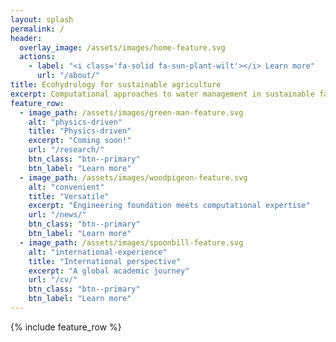 ```yaml
---
layout: splash
permalink: /
header:
  overlay_image: /assets/images/home-feature.svg
  actions:
    - label: "<i class='fa-solid fa-sun-plant-wilt'></i> Learn more"
      url: "/about/"
title: Ecohydrology for sustainable agriculture
excerpt: Computational approaches to water management in sustainable farming systems
feature_row:
  - image_path: /assets/images/green-man-feature.svg
    alt: "physics-driven"
    title: "Physics-driven"
    excerpt: "Coming soon!"
    url: "/research/"
    btn_class: "btn--primary"
    btn_label: "Learn more"
  - image_path: /assets/images/woodpigeon-feature.svg
    alt: "convenient"
    title: "Versatile"
    excerpt: "Engineering foundation meets computational expertise"
    url: "/news/"
    btn_class: "btn--primary"
    btn_label: "Learn more"
  - image_path: /assets/images/spoonbill-feature.svg
    alt: "international-experience"
    title: "International perspective"
    excerpt: "A global academic journey"
    url: "/cv/"
    btn_class: "btn--primary"
    btn_label: "Learn more"
---
```


{% include feature_row %}
